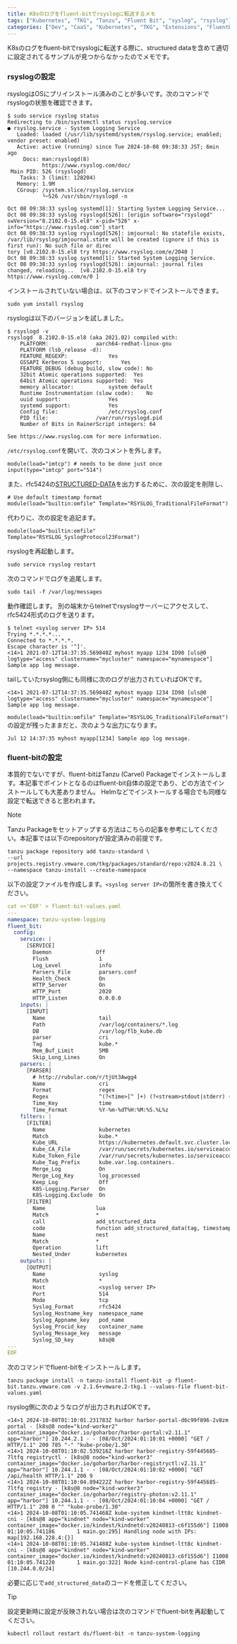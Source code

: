```yaml
---
title: K8sのログをfluent-bitでrsyslogに転送するメモ
tags: ["Kubernetes", "TKG", "Tanzu", "Fluent Bit", "syslog", "rsyslog"]
categories: ["Dev", "CaaS", "Kubernetes", "TKG", "Extensions", "FluentBit"]
---
```


K8sのログをfluent-bitでrsyslogに転送する際に、structured dataを含めて適切に設定されてるサンプルが見つからなかったのでメモです。


### rsyslogの設定

rsyslogはOSにプリインストール済みのことが多いです。次のコマンドでrsyslogの状態を確認できます。

```
$ sudo service rsyslog status
Redirecting to /bin/systemctl status rsyslog.service
● rsyslog.service - System Logging Service
   Loaded: loaded (/usr/lib/systemd/system/rsyslog.service; enabled; vendor preset: enabled)
   Active: active (running) since Tue 2024-10-08 09:38:33 JST; 6min ago
     Docs: man:rsyslogd(8)
           https://www.rsyslog.com/doc/
 Main PID: 526 (rsyslogd)
    Tasks: 3 (limit: 128204)
   Memory: 1.9M
   CGroup: /system.slice/rsyslog.service
           └─526 /usr/sbin/rsyslogd -n

Oct 08 09:38:33 syslog systemd[1]: Starting System Logging Service...
Oct 08 09:38:33 syslog rsyslogd[526]: [origin software="rsyslogd" swVersion="8.2102.0-15.el8" x-pid="526" x-info="https://www.rsyslog.com"] start
Oct 08 09:38:33 syslog rsyslogd[526]: imjournal: No statefile exists, /var/lib/rsyslog/imjournal.state will be created (ignore if this is first run): No such file or direc
tory [v8.2102.0-15.el8 try https://www.rsyslog.com/e/2040 ]
Oct 08 09:38:33 syslog systemd[1]: Started System Logging Service.
Oct 08 09:38:33 syslog rsyslogd[526]: imjournal: journal files changed, reloading...  [v8.2102.0-15.el8 try https://www.rsyslog.com/e/0 ]
```


インストールされていない場合は、以下のコマンドでインストールできます。

```
sudo yum install rsyslog
```

rsyslogは以下のバージョンを試しました。

```
$ rsyslogd -v
rsyslogd  8.2102.0-15.el8 (aka 2021.02) compiled with:
	PLATFORM:				aarch64-redhat-linux-gnu
	PLATFORM (lsb_release -d):		
	FEATURE_REGEXP:				Yes
	GSSAPI Kerberos 5 support:		Yes
	FEATURE_DEBUG (debug build, slow code):	No
	32bit Atomic operations supported:	Yes
	64bit Atomic operations supported:	Yes
	memory allocator:			system default
	Runtime Instrumentation (slow code):	No
	uuid support:				Yes
	systemd support:			Yes
	Config file:				/etc/rsyslog.conf
	PID file:				/var/run/rsyslogd.pid
	Number of Bits in RainerScript integers: 64

See https://www.rsyslog.com for more information.
```

`/etc/rsyslog.conf`を開いて、次のコメントを外します。

```
module(load="imtcp") # needs to be done just once
input(type="imtcp" port="514")
```

また、rfc5424の[STRUCTURED-DATA](https://datatracker.ietf.org/doc/html/rfc5424#section-6.3)を出力するために、次の設定を削除し、

```
# Use default timestamp format
module(load="builtin:omfile" Template="RSYSLOG_TraditionalFileFormat")
```

代わりに、次の設定を追記ます。

```
module(load="builtin:omfile" Template="RSYSLOG_SyslogProtocol23Format")
```

rsyslogを再起動します。


```
sudo service rsyslog restart
```

次のコマンドでログを追尾します。

```
sudo tail -f /var/log/messages
```

動作確認します。 別の端末からtelnetでrsyslogサーバーにアクセスして、rfc5424形式のログを送ります。

```
$ telnet <syslog server IP> 514
Trying *.*.*.*...
Connected to *.*.*.*.
Escape character is '^]'.
<14>1 2021-07-12T14:37:35.569848Z myhost myapp 1234 ID98 [uls@0 logtype="access" clustername="mycluster" namespace="mynamespace"] Sample app log message.

```

tailしていたrsyslog側にも同様に次のログが出力されていればOKです。

```
<14>1 2021-07-12T14:37:35.569848Z myhost myapp 1234 ID98 [uls@0 logtype="access" clustername="mycluster" namespace="mynamespace"] Sample app log message.
```


`module(load="builtin:omfile" Template="RSYSLOG_TraditionalFileFormat")`の設定が残ったままだと、次のような出力になります。

```
Jul 12 14:37:35 myhost myapp[1234] Sample app log message.
```


### fluent-bitの設定

本質的でないですが、fluent-bitはTanzu (Carvel) Packageでインストールします。本記事でポイントとなるのはfluent-bit自体の設定であり、どの方法でインストールしても大差ありません。
Helmなどでインストールする場合でも同様な設定で転送できると思われます。

> [!NOTE]
> Tanzu Packageをセットアップする方法はこちらの記事を参考にしてください。本記事では以下のrepositoryが設定済みの前提です。
>
> ```
> tanzu package repository add tanzu-standard \
> --url projects.registry.vmware.com/tkg/packages/standard/repo:v2024.8.21 \
> --namespace tanzu-install --create-namespace
> ```

以下の設定ファイルを作成します。`<syslog server IP>`の箇所を書き換えてください。

```yaml
cat <<'EOF' > fluent-bit-values.yaml
---
namespace: tanzu-system-logging
fluent_bit:
  config:
    service: |
      [SERVICE]
        Daemon              Off
        Flush                1
        Log_Level            info
        Parsers_File         parsers.conf
        Health_Check         On
        HTTP_Server          On
        HTTP_Port            2020
        HTTP_Listen          0.0.0.0
    inputs: |
      [INPUT]
        Name                 tail
        Path                 /var/log/containers/*.log
        DB                   /var/log/flb_kube.db
        parser               cri
        Tag                  kube.*
        Mem_Buf_Limit        5MB
        Skip_Long_Lines      On
    parsers: |
      [PARSER]
        # http://rubular.com/r/tjUt3Awgg4
        Name                 cri
        Format               regex
        Regex                ^(?<time>[^ ]+) (?<stream>stdout|stderr) (?<logtag>[^ ]*) (?<message>.*)$
        Time_Key             time
        Time_Format          %Y-%m-%dT%H:%M:%S.%L%z
    filters: |
      [FILTER]
        Name                 kubernetes
        Match                kube.*
        Kube_URL             https://kubernetes.default.svc.cluster.local:443
        Kube_CA_File         /var/run/secrets/kubernetes.io/serviceaccount/ca.crt
        Kube_Token_File      /var/run/secrets/kubernetes.io/serviceaccount/token
        Kube_Tag_Prefix      kube.var.log.containers.
        Merge_Log            On
        Merge_Log_Key        log_processed
        Keep_Log             Off
        K8S-Logging.Parser   On
        K8S-Logging.Exclude  On
      [FILTER]
        Name                lua
        Match               *
        call                add_structured_data
        code                function add_structured_data(tag, timestamp, record) new_record = record new_record["k8s@8"] = {} new_record["k8s@8"]["node"] = record["kubernetes"]["host"] new_record["k8s@8"]["app"] = record["kubernetes"]["labels"]["app"] new_record["k8s@8"]["container_image"] = record["kubernetes"]["container_image"] return 1, timestamp, new_record end      [FILTER]
        Name                nest
        Match               *
        Operation           lift
        Nested_Under        kubernetes
    outputs: |
      [OUTPUT]
        Name                 syslog
        Match                *
        Host                 <syslog server IP>
        Port                 514
        Mode                 tcp
        Syslog_Format        rfc5424
        Syslog_Hostname_key  namespace_name
        Syslog_Appname_key   pod_name
        Syslog_Procid_key    container_name
        Syslog_Message_key   message
        Syslog_SD_key        k8s@8
---
EOF
```

次のコマンドでfluent-bitをインストールします。

```
tanzu package install -n tanzu-install fluent-bit -p fluent-bit.tanzu.vmware.com -v 2.1.6+vmware.2-tkg.1 --values-file fluent-bit-values.yaml
```

rsyslog側に次のようなログが出力されればOKです。

```
<14>1 2024-10-08T01:10:01.231783Z harbor harbor-portal-d6c99f896-2v8zm portal - [k8s@8 node="kind-worker2" container_image="docker.io/goharbor/harbor-portal:v2.11.1" app="harbor"] ﻿10.244.2.1 - - [08/Oct/2024:01:10:01 +0000] "GET / HTTP/1.1" 200 785 "-" "kube-probe/1.30"
<14>1 2024-10-08T01:10:02.539216Z harbor harbor-registry-59f445685-7ltfq registryctl - [k8s@8 node="kind-worker3" container_image="docker.io/goharbor/harbor-registryctl:v2.11.1" app="harbor"] ﻿10.244.1.1 - - [08/Oct/2024:01:10:02 +0000] "GET /api/health HTTP/1.1" 200 9
<14>1 2024-10-08T01:10:04.894222Z harbor harbor-registry-59f445685-7ltfq registry - [k8s@8 node="kind-worker3" container_image="docker.io/goharbor/registry-photon:v2.11.1" app="harbor"] ﻿10.244.1.1 - - [08/Oct/2024:01:10:04 +0000] "GET / HTTP/1.1" 200 0 "" "kube-probe/1.30"
<14>1 2024-10-08T01:10:05.741468Z kube-system kindnet-ltt8c kindnet-cni - [k8s@8 app="kindnet" node="kind-worker" container_image="docker.io/kindest/kindnetd:v20240813-c6f155d6"] ﻿I1008 01:10:05.741186       1 main.go:295] Handling node with IPs: map[192.168.228.4:{}]
<14>1 2024-10-08T01:10:05.741488Z kube-system kindnet-ltt8c kindnet-cni - [k8s@8 app="kindnet" node="kind-worker" container_image="docker.io/kindest/kindnetd:v20240813-c6f155d6"] ﻿I1008 01:10:05.741220       1 main.go:322] Node kind-control-plane has CIDR [10.244.0.0/24] 
```

必要に応じで`add_structured_data`のコードを修正してください。

> [!TIP]
> 設定更新時に設定が反映されない場合は次のコマンドでfluent-bitを再起動してください。
> 
> ```
> kubectl rollout restart ds/fluent-bit -n tanzu-system-logging
> ```
